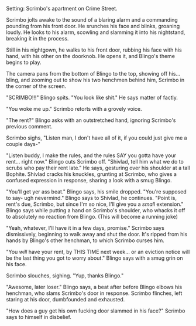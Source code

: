 Setting: Scrimbo's apartment on Crime Street.

Scrimbo jolts awake to the sound of a blaring alarm and a commanding pounding from his front door. He srunches his face and blinks, groaning loudly. He looks to his alarm, scowling and slamming it into his nightstand, breaking it in the process. 

Still in his nightgown, he walks to his front door, rubbing his face with his hand, with his other on the doorknob. He opens it, and Blingo's theme begins to play.

The camera pans from the bottom of Blingo to the top, showing off his... bling, and zooming out to show his two henchmen behind him, Scrimbo in the corner of the screen.

"SCRIMBO!!!" Blingo spits. 
"You look like shit." He says matter of factly.

"You woke me up." Scrimbo retorts with a grovely voice.

"The rent?" Blingo asks with an outstretched hand, ignoring Scrimbo's previous comment.

Scrimbo sighs, "Listen man, I don't have all of it, if you could just give me a couple days-"

"Listen buddy, I make the rules, and the rules SAY you gotta have your rent... right now." Blingo cuts Scrimbo off.
"Shivlad, tell him what we do to scrubs who pay their rent late." He says, gesturing over his shoulder at a tall Bophite. Shivlad cracks his knuckles, grunting at Scrimbo, who gives a confused expression in response, sharing a look with a smug Blingo.

"You'll get yer ass beat." Blingo says, his smile dropped.
"You're supposed to say- ugh nevermind." Blingo says to Shivlad, he continues.
"Point is, rent's due, Scrimbo, but since I'm so nice, I'll give you a *small* extension." Blingo says while putting a hand on Scrimbo's shoulder, who whacks it off to absolutely no reaction from Blingo. (This will become a running joke)

"Yeah, whatever, I'll have it in a few days, promise." Scrimbo says dismissively, beginning to walk away and shut the door. It's ripped from his hands by Blingo's other henchman, to which Scrimbo curses him.

"You *will* have your rent, by THIS TIME next week... or an eviction notice will be the last thing you got to worry about." Blingo says with a smug grin on his face. 

Scrimbo slouches, sighing. "Yup, thanks Blingo."

"Awesome, later loser." Blingo says, a beat after before Blingo elbows his henchman, who slams Scrimbo's door in response. Scrimbo flinches, left staring at his door, dumbfounded and exhausted.

"How does a guy get his own fucking door slammed in his face?" Scrimbo says to himself in disbelief.